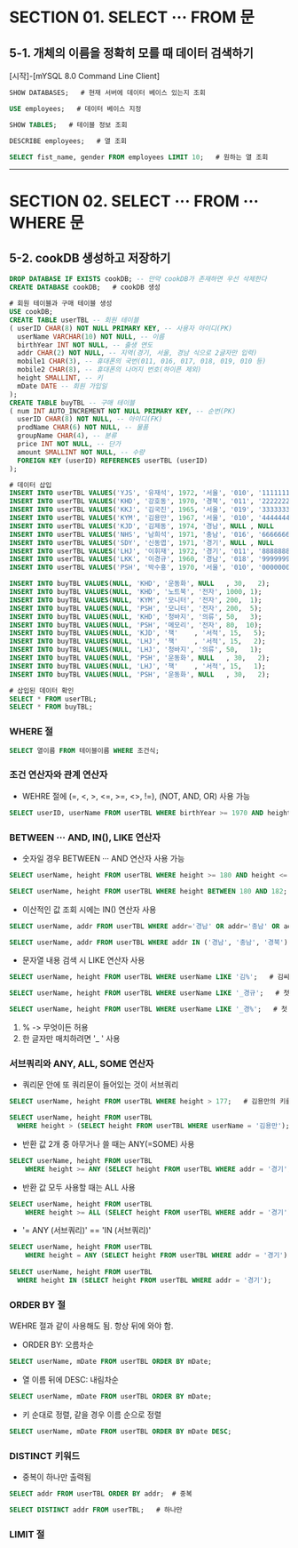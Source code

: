 # SECTION  01. SELECT ··· FROM 문
## 5-1. 개체의 이름을 정확히 모를 때 데이터 검색하기
[시작]-[mYSQL 8.0 Command Line Client]
```sql
SHOW DATABASES;   # 현재 서버에 데이터 베이스 있는지 조회

USE employees;   # 데이터 베이스 지정

SHOW TABLES;   # 테이블 정보 조회

DESCRIBE employees;   # 열 조회

SELECT fist_name, gender FROM employees LIMIT 10;   # 원하는 열 조회
```
***
# SECTION  02. SELECT ··· FROM ··· WHERE 문
## 5-2. cookDB 생성하고 저장하기
```sql
DROP DATABASE IF EXISTS cookDB; -- 만약 cookDB가 존재하면 우선 삭제한다
CREATE DATABASE cookDB;   # cookDB 생성

# 회원 테이블과 구매 테이블 생성
USE cookDB;
CREATE TABLE userTBL -- 회원 테이블
( userID CHAR(8) NOT NULL PRIMARY KEY, -- 사용자 아이디(PK)
  userName VARCHAR(10) NOT NULL, -- 이름
  birthYear INT NOT NULL, -- 출생 연도
  addr CHAR(2) NOT NULL, -- 지역(경기, 서울, 경남 식으로 2글자만 입력)
  mobile1 CHAR(3), -- 휴대폰의 국번(011, 016, 017, 018, 019, 010 등)
  mobile2 CHAR(8), -- 휴대폰의 나머지 번호(하이픈 제외)
  height SMALLINT, -- 키
  mDate DATE -- 회원 가입일
);
CREATE TABLE buyTBL -- 구매 테이블
( num INT AUTO_INCREMENT NOT NULL PRIMARY KEY, -- 순번(PK)
  userID CHAR(8) NOT NULL, -- 아이디(FK)
  prodName CHAR(6) NOT NULL, -- 물품
  groupName CHAR(4), -- 분류
  price INT NOT NULL, -- 단가
  amount SMALLINT NOT NULL, -- 수량
  FOREIGN KEY (userID) REFERENCES userTBL (userID)
);

# 데이터 삽입
INSERT INTO userTBL VALUES('YJS', '유재석', 1972, '서울', '010', '11111111', 178, '2008-8-8');
INSERT INTO userTBL VALUES('KHD', '강호동', 1970, '경북', '011', '22222222', 182, '2007-7-7');
INSERT INTO userTBL VALUES('KKJ', '김국진', 1965, '서울', '019', '33333333', 171, '2009-9-9');
INSERT INTO userTBL VALUES('KYM', '김용만', 1967, '서울', '010', '44444444', 177, '2015-5-5');
INSERT INTO userTBL VALUES('KJD', '김제동', 1974, '경남', NULL , NULL      , 173, '2013-3-3');
INSERT INTO userTBL VALUES('NHS', '남희석', 1971, '충남', '016', '66666666', 180, '2017-4-4');
INSERT INTO userTBL VALUES('SDY', '신동엽', 1971, '경기', NULL , NULL      , 176, '2008-10-10');
INSERT INTO userTBL VALUES('LHJ', '이휘재', 1972, '경기', '011', '88888888', 180, '2006-4-4');
INSERT INTO userTBL VALUES('LKK', '이경규', 1960, '경남', '018', '99999999', 170, '2004-12-12');
INSERT INTO userTBL VALUES('PSH', '박수홍', 1970, '서울', '010', '00000000', 183, '2012-5-5');

INSERT INTO buyTBL VALUES(NULL, 'KHD', '운동화', NULL   , 30,   2);
INSERT INTO buyTBL VALUES(NULL, 'KHD', '노트북', '전자', 1000, 1);
INSERT INTO buyTBL VALUES(NULL, 'KYM', '모니터', '전자', 200,  1);
INSERT INTO buyTBL VALUES(NULL, 'PSH', '모니터', '전자', 200,  5);
INSERT INTO buyTBL VALUES(NULL, 'KHD', '청바지', '의류', 50,   3);
INSERT INTO buyTBL VALUES(NULL, 'PSH', '메모리', '전자', 80,  10);
INSERT INTO buyTBL VALUES(NULL, 'KJD', '책'    , '서적', 15,   5);
INSERT INTO buyTBL VALUES(NULL, 'LHJ', '책'    , '서적', 15,   2);
INSERT INTO buyTBL VALUES(NULL, 'LHJ', '청바지', '의류', 50,   1);
INSERT INTO buyTBL VALUES(NULL, 'PSH', '운동화', NULL   , 30,   2);
INSERT INTO buyTBL VALUES(NULL, 'LHJ', '책'    , '서적', 15,   1);
INSERT INTO buyTBL VALUES(NULL, 'PSH', '운동화', NULL   , 30,   2);

# 삽입된 데이터 확인
SELECT * FROM userTBL;
SELECT * FROM buyTBL;
```
### WHERE 절
```sql
SELECT 열이름 FROM 테이블이름 WHERE 조건식;
```
### 조건 연산자와 관계 연산자
* WEHRE 절에 (=, <, >, <=, >=, <>, !=), (NOT, AND, OR) 사용 가능
```sql
SELECT userID, userName FROM userTBL WHERE birthYear >= 1970 AND height >= 182;
```
### BETWEEN ··· AND, IN(), LIKE 연산자
* 숫자일 경우 BETWEEN ··· AND 연산자 사용 가능
```sql
SELECT userName, height FROM userTBL WHERE height >= 180 AND height <= 182;

SELECT userName, height FROM userTBL WHERE height BETWEEN 180 AND 182;
```
* 이산적인 값 조회 시에는 IN() 연산자 사용
```sql
SELECT userName, addr FROM userTBL WHERE addr='경남' OR addr='충남' OR addr='경북';

SELECT userName, addr FROM userTBL WHERE addr IN ('경남', '충남', '경북');
```
* 문자열 내용 검색 시 LIKE 연산자 사용
```sql
SELECT userName, height FROM userTBL WHERE userName LIKE '김%';   # 김씨 회원 조회

SELECT userName, height FROM userTBL WHERE userName LIKE '_경규';   # 첫 글자는 아무거나 

SELECT userName, height FROM userTBL WHERE userName LIKE '_경%';   # 첫 글자는 아무거나, 경 다음 글자는 수도 상관 x
```
  1. % -> 무엇이든 허용
  2. 한 글자만 매치하려면 '_ ' 사용
 
### 서브쿼리와 ANY, ALL, SOME 연산자
* 쿼리문 안에 또 쿼리문이 들어있는 것이 서브쿼리
```sql
SELECT userName, height FROM userTBL WHERE height > 177;   # 김용만의 키를 직접 넣은 것

SELECT userName, height FROM userTBL
  WHERE height > (SELECT height FROM userTBL WHERE userName = '김용만');   # 서브쿼리 활용
```
* 반환 값 2개 중 아무거나 쓸 때는 ANY(=SOME) 사용
```sql
SELECT userName, height FROM userTBL
	WHERE height >= ANY (SELECT height FROM userTBL WHERE addr = '경기');
```
* 반환 값 모두 사용할 때는 ALL 사용
```sql
SELECT userName, height FROM userTBL
	WHERE height >= ALL (SELECT height FROM userTBL WHERE addr = '경기');
```
* '= ANY (서브쿼리)' == 'IN (서브쿼리)'
```sql
SELECT userName, height FROM userTBL
	WHERE height = ANY (SELECT height FROM userTBL WHERE addr = '경기');
  
SELECT userName, height FROM userTBL
  WHERE height IN (SELECT height FROM userTBL WHERE addr = '경기');
```

### ORDER BY 절
WEHRE 절과 같이 사용해도 됨. 항상 뒤에 와야 함.
* ORDER BY: 오름차순
```sql
SELECT userName, mDate FROM userTBL ORDER BY mDate;
```
* 열 이름 뒤에 DESC: 내림차순
```sql
SELECT userName, mDate FROM userTBL ORDER BY mDate;
```
* 키 순대로 정렬, 같을 경우 이름 순으로 정렬
```sql
SELECT userName, mDate FROM userTBL ORDER BY mDate DESC;
```

### DISTINCT 키워드
* 중복이 하나만 출력됨
```sql
SELECT addr FROM userTBL ORDER BY addr;  # 중복

SELECT DISTINCT addr FROM userTBL;   # 하나만
```

### LIMIT 절
